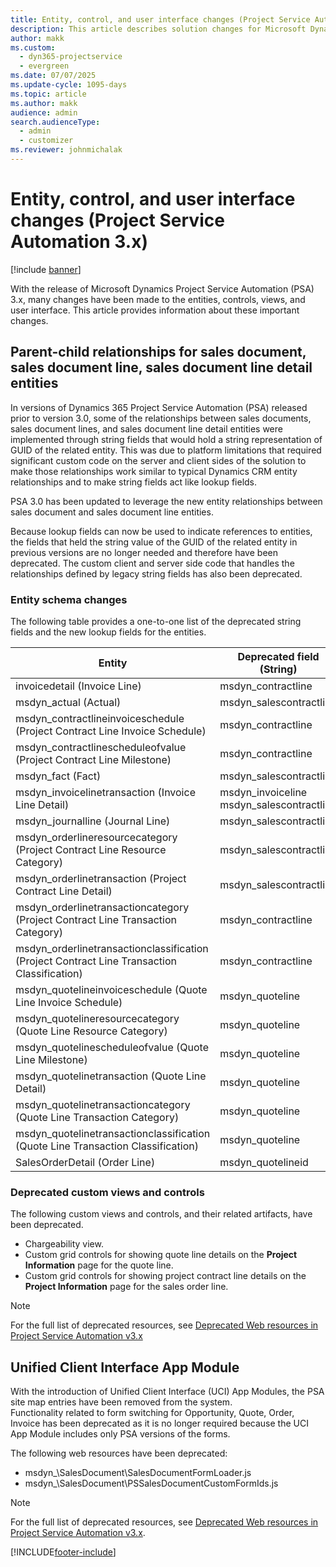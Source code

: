 ```yaml
---
title: Entity, control, and user interface changes (Project Service Automation 3.x)
description: This article describes solution changes for Microsoft Dynamics Project Service Automation 3.x.
author: makk
ms.custom: 
  - dyn365-projectservice
  - evergreen
ms.date: 07/07/2025
ms.update-cycle: 1095-days
ms.topic: article
ms.author: makk
audience: admin
search.audienceType: 
  - admin
  - customizer
ms.reviewer: johnmichalak
---
```



# Entity, control, and user interface changes (Project Service Automation 3.x)

[!include [banner](../../includes/psa-now-project-operations.md)]


With the release of Microsoft Dynamics Project Service Automation (PSA) 3.x, many changes have been made to the entities, controls, views, and user interface. This article provides information about these important changes.

## Parent-child relationships for sales document, sales document line, sales document line detail entities
In versions of Dynamics 365 Project Service Automation (PSA) released prior to version 3.0, some of the relationships between sales documents, sales document lines, and sales document line detail entities were implemented through string fields that would hold a string representation of GUID of the related entity. This was due to platform limitations that required significant custom code on the server and client sides of the solution to make those relationships work similar to typical Dynamics CRM entity relationships and to make string fields act like lookup fields.

PSA 3.0 has been updated to leverage the new entity relationships between sales document and sales document line entities.

Because lookup fields can now be used to indicate references to entities, the fields that held the string value of the GUID of the related entity in previous versions are no longer needed and therefore have been deprecated. The custom client and server side code that handles the relationships defined by legacy string fields has also been deprecated.

### Entity schema changes
The following table provides a one-to-one list of the deprecated string fields and the new lookup fields for the entities. 

 Entity |	Deprecated field (String) |	New field (Lookup)
--- | --- | ---
invoicedetail (Invoice Line) |	msdyn_contractline |	msdyn_contractlineid
msdyn_actual (Actual) |	msdyn_salescontractline |	msdyn_salescontractlineid
msdyn_contractlineinvoiceschedule (Project Contract Line Invoice Schedule) |	msdyn_contractline |	msdyn_contractlineid
msdyn_contractlinescheduleofvalue (Project Contract Line Milestone) |	msdyn_contractline |	msdyn_contractlineid
msdyn_fact (Fact) |	msdyn_salescontractline |	msdyn_salescontractlineid
msdyn_invoicelinetransaction (Invoice Line Detail) | msdyn_invoiceline <br> msdyn_salescontractline | msdyn_invoicelineid <br> msdyn_salescontractlineid
msdyn_journalline (Journal Line) |	msdyn_salescontractline |	msdyn_salescontractlineid
msdyn_orderlineresourcecategory (Project Contract Line Resource Category) |	msdyn_salescontractline |	msdyn_contractlineid
msdyn_orderlinetransaction (Project Contract Line Detail) |	msdyn_salescontractline |	msdyn_salescontractlineid
msdyn_orderlinetransactioncategory (Project Contract Line Transaction Category) |	msdyn_contractline |	msdyn_contractlineid
msdyn_orderlinetransactionclassification (Project Contract Line Transaction Classification) |	msdyn_contractline |	msdyn_contractlineid
msdyn_quotelineinvoiceschedule (Quote Line Invoice Schedule) |	msdyn_quoteline |	msdyn_quotelineid
msdyn_quotelineresourcecategory (Quote Line Resource Category) |	msdyn_quoteline |	msdyn_quotelineid
msdyn_quotelinescheduleofvalue (Quote Line Milestone) |	msdyn_quoteline |	msdyn_quotelineid
msdyn_quotelinetransaction (Quote Line Detail) |	msdyn_quoteline |	msdyn_quotelineid
msdyn_quotelinetransactioncategory (Quote Line Transaction Category) |	msdyn_quoteline |	msdyn_quotelineid
msdyn_quotelinetransactionclassification (Quote Line Transaction Classification) |	msdyn_quoteline |	msdyn_quotelineid
SalesOrderDetail (Order Line) |	msdyn_quotelineid |	msdyn_quoteline 

### Deprecated custom views and controls
The following custom views and controls, and their related artifacts, have been deprecated.

- Chargeability view.
- Custom grid controls for showing quote line details on the **Project Information** page for the quote line.
- Custom grid controls for showing project contract line details on the **Project Information** page for the sales order line.

> [!NOTE]
> For the full list of deprecated resources, see [Deprecated Web resources in Project Service Automation v3.x](../developer-guides/web-resources-deprecated-v3.x.md)

## Unified Client Interface App Module
With the introduction of Unified Client Interface (UCI) App Modules, the PSA site map entries have been removed from the system.  
Functionality related to form switching for Opportunity, Quote, Order, Invoice has been deprecated as it is no longer required because the UCI App Module includes only PSA versions of the forms.  

The following web resources have been deprecated:

- msdyn_\SalesDocument\SalesDocumentFormLoader.js
- msdyn_\SalesDocument\PSSalesDocumentCustomFormIds.js

> [!NOTE]
> For the full list of deprecated resources, see [Deprecated Web resources in Project Service Automation v3.x](../developer-guides/web-resources-deprecated-v3.x.md).




[!INCLUDE[footer-include](../../includes/footer-banner.md)]

